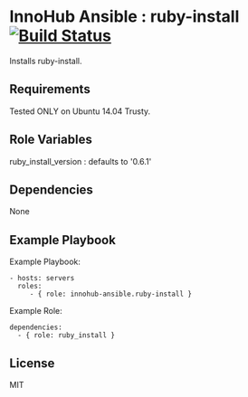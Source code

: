 InnoHub Ansible : ruby-install [![Build Status](https://travis-ci.org/innohub-ansible/ruby-install.svg?branch=master)](https://travis-ci.org/innohub-ansible/ruby-install)
==========================================================================================================================================================================

Installs ruby-install.

Requirements
------------

Tested ONLY on Ubuntu 14.04 Trusty.

Role Variables
--------------

ruby_install_version : defaults to '0.6.1'

Dependencies
------------

None

Example Playbook
----------------

Example Playbook:

    - hosts: servers
      roles:
         - { role: innohub-ansible.ruby-install }

Example Role:

    dependencies:
      - { role: ruby_install }

License
-------

MIT

